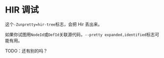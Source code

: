 # HIR 调试

这个`-Zunpretty=hir-tree`标志，会把 Hir 丢出来。

如果你试图用`NodeId`或`DefId`关联源代码，`--pretty expanded,identified`标志可能有用。

TODO：还有别的吗？
